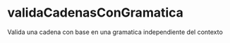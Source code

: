 # validaCadenasConGramatica
Valida una cadena con base en una gramatica independiente del contexto 
